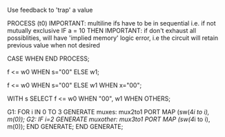 <!-- SPDX-License-Identifier: zlib-acknowledgement -->
Use feedback to 'trap' a value

PROCESS (t0)
  IMPORTANT: multiline ifs have to be in sequential
  i.e. if not mutually exclusive
  IF a = 10 THEN 
  IMPORTANT: if don't exhaust all possiblities,
  will have 'implied memory' logic error, i.e
  the circuit will retain previous value when not desired

  CASE WHEN 
END PROCESS;

f <= w0 WHEN s="00" ELSE w1;

f <= w0 WHEN s="00" ELSE 
     w1 WHEN x="00";

WITH s SELECT
  f <= w0 WHEN "00",
       w1 WHEN OTHERS;

G1: FOR i IN 0 TO 3 GENERATE
  muxes: mux2to1 PORT MAP (sw(4*i to i), m(0));
  G2: IF i=2 GENERATE
    muxother: mux3to1 PORT MAP (sw(4*i to i), m(0));
  END GENERATE;
END GENERATE;
